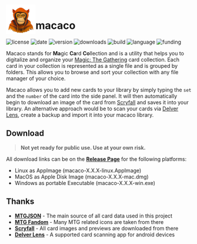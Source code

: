 <img align="left" width="80" height="80" src="icon.png" alt="icon">

# macaco
![license](https://img.shields.io/github/license/shagu/macaco)
![date](https://img.shields.io/github/release-date/shagu/macaco)
![version](https://img.shields.io/github/v/release/shagu/macaco?label=version)
![downloads](https://img.shields.io/github/downloads/shagu/macaco/total)
![build](https://img.shields.io/github/actions/workflow/status/shagu/macaco/ontag.yml)
![language](https://img.shields.io/github/languages/top/shagu/macaco)
![funding](https://img.shields.io/github/sponsors/shagu)

Macaco stands for **Ma**gic **Ca**rd **Co**llection and is a utility that helps you to digitalize and organize your [Magic: The Gathering](https://magic.wizards.com/) card collection. Each card in your collection is represented as a single file and is grouped by folders. This allows you to browse and sort your collection with any file manager of your choice.

Macaco allows you to add new cards to your library by simply typing the `set` and the `number` of the card into the side panel. It will then automatically begin to download an image of the card from [Scryfall](https://scryfall.com/) and saves it into your library. An alternative approach would be to scan your cards via [Delver Lens](https://www.delverlab.com/), create a backup and import it into your macaco library.

## Download

> **Not yet ready for public use. Use at your own risk.**

All download links can be on the **[Release Page](https://github.com/shagu/macaco/releases/latest)** for the following platforms:

* Linux as AppImage (macaco-X.X.X-linux.AppImage)
* MacOS as Apple Disk Image (macaco-X.X.X-mac.dmg)
* Windows as portable Executable (macaco-X.X.X-win.exe)

## Thanks

* **[MTGJSON](https://mtgjson.com/)** - The main source of all card data used in this project
* **[MTG Fandom](https://mtg.fandom.com/)** - Many MTG related icons are taken from there
* **[Scryfall](https://scryfall.com/)** - All card images and previews are downloaded from there
* **[Delver Lens](https://www.delverlab.com/)** - A supported card scanning app for android devices